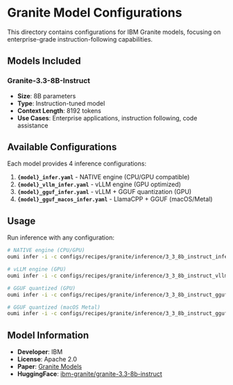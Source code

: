 # Granite Model Configurations

This directory contains configurations for IBM Granite models, focusing on enterprise-grade instruction-following capabilities.

## Models Included

### Granite-3.3-8B-Instruct
- **Size**: 8B parameters  
- **Type**: Instruction-tuned model
- **Context Length**: 8192 tokens
- **Use Cases**: Enterprise applications, instruction following, code assistance

## Available Configurations

Each model provides 4 inference configurations:

1. **`{model}_infer.yaml`** - NATIVE engine (CPU/GPU compatible)
2. **`{model}_vllm_infer.yaml`** - vLLM engine (GPU optimized)
3. **`{model}_gguf_infer.yaml`** - vLLM + GGUF quantization (GPU)
4. **`{model}_gguf_macos_infer.yaml`** - LlamaCPP + GGUF (macOS/Metal)

## Usage

Run inference with any configuration:

```bash
# NATIVE engine (CPU/GPU)
oumi infer -i -c configs/recipes/granite/inference/3_3_8b_instruct_infer.yaml

# vLLM engine (GPU) 
oumi infer -i -c configs/recipes/granite/inference/3_3_8b_instruct_vllm_infer.yaml

# GGUF quantized (GPU)
oumi infer -i -c configs/recipes/granite/inference/3_3_8b_instruct_gguf_infer.yaml

# GGUF quantized (macOS Metal)
oumi infer -i -c configs/recipes/granite/inference/3_3_8b_instruct_gguf_macos_infer.yaml
```

## Model Information

- **Developer**: IBM
- **License**: Apache 2.0
- **Paper**: [Granite Models](https://github.com/ibm-granite/granite-models)
- **HuggingFace**: [ibm-granite/granite-3.3-8b-instruct](https://huggingface.co/ibm-granite/granite-3.3-8b-instruct)